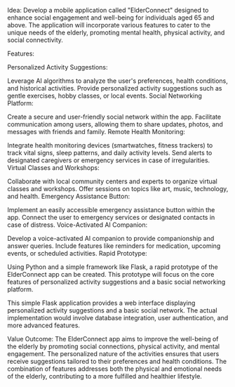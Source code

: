 
Idea:
Develop a mobile application called "ElderConnect" designed to enhance social engagement and well-being for individuals aged 65 and above. The application will incorporate various features to cater to the unique needs of the elderly, promoting mental health, physical activity, and social connectivity.

Features:

Personalized Activity Suggestions:

Leverage AI algorithms to analyze the user's preferences, health conditions, and historical activities.
Provide personalized activity suggestions such as gentle exercises, hobby classes, or local events.
Social Networking Platform:

Create a secure and user-friendly social network within the app.
Facilitate communication among users, allowing them to share updates, photos, and messages with friends and family.
Remote Health Monitoring:

Integrate health monitoring devices (smartwatches, fitness trackers) to track vital signs, sleep patterns, and daily activity levels.
Send alerts to designated caregivers or emergency services in case of irregularities.
Virtual Classes and Workshops:

Collaborate with local community centers and experts to organize virtual classes and workshops.
Offer sessions on topics like art, music, technology, and health.
Emergency Assistance Button:

Implement an easily accessible emergency assistance button within the app.
Connect the user to emergency services or designated contacts in case of distress.
Voice-Activated AI Companion:

Develop a voice-activated AI companion to provide companionship and answer queries.
Include features like reminders for medication, upcoming events, or scheduled activities.
Rapid Prototype:

Using Python and a simple framework like Flask, a rapid prototype of the ElderConnect app can be created. This prototype will focus on the core features of personalized activity suggestions and a basic social networking platform.



This simple Flask application provides a web interface displaying personalized activity suggestions and a basic social network. The actual implementation would involve database integration, user authentication, and more advanced features.

Value Outcome:
The ElderConnect app aims to improve the well-being of the elderly by promoting social connections, physical activity, and mental engagement. The personalized nature of the activities ensures that users receive suggestions tailored to their preferences and health conditions. The combination of features addresses both the physical and emotional needs of the elderly, contributing to a more fulfilled and healthier lifestyle.
